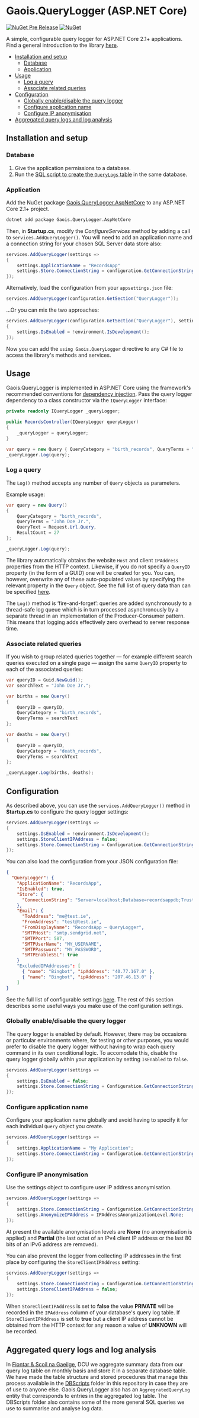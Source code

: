 # Gaois.QueryLogger (ASP.NET Core)

[![NuGet Pre Release](https://img.shields.io/nuget/vpre/Gaois.QueryLogger.AspNetCore.svg)](https://www.nuget.org/packages/Gaois.QueryLogger.AspNetCore/)
[![NuGet](https://img.shields.io/nuget/dt/Gaois.QueryLogger.AspNetCore.svg)](https://www.nuget.org/packages/Gaois.QueryLogger.AspNetCore/)

A simple, configurable query logger for ASP.NET Core 2.1+ applications. Find a general introduction to the library [here](https://github.com/gaois/Gaois.QueryLogger).

- [Installation and setup](#installation-and-setup)
  - [Database](#database)
  - [Application](#application)
- [Usage](#usage)
  - [Log a query](#log-a-query)
  - [Associate related queries](#associate-related-queries)
- [Configuration](#configuration)
  - [Globally enable/disable the query logger](#globally-enabledisable-the-query-logger)
  - [Configure application name](#configure-application-name)
  - [Configure IP anonymisation](#configure-ip-anonymisation)
- [Aggregated query logs and log analysis](#aggregated-query-logs-and-log-analysis)

## Installation and setup

### Database

1. Give the application permissions to a database.
2. Run the [SQL script to create the `QueryLogs` table](https://github.com/gaois/Gaois.QueryLogger/tree/master/DBScripts) in the same database.

### Application

Add the NuGet package [Gaois.QueryLogger.AspNetCore](https://www.nuget.org/packages/Gaois.QueryLogger.AspNetCore/) to any ASP.NET Core 2.1+ project.

```cmd
dotnet add package Gaois.QueryLogger.AspNetCore
```

Then, in **Startup.cs**, modify the *ConfigureServices* method by adding a call to `services.AddQueryLogger()`. You will need to add an application name and a connection string for your chosen SQL Server data store also:

```csharp
services.AddQueryLogger(settings =>
{
    settings.ApplicationName = "RecordsApp"
    settings.Store.ConnectionString = configuration.GetConnectionString("query_logger");
});
```
Alternatively, load the configuration from your `appsettings.json` file:

```csharp
services.AddQueryLogger(configuration.GetSection("QueryLogger"));
```

…Or you can mix the two approaches:

```csharp
services.AddQueryLogger(configuration.GetSection("QueryLogger"), settings =>
{
    settings.IsEnabled = !environment.IsDevelopment();
});
```

Now you can add the `using Gaois.QueryLogger` directive to any C# file to access the library's methods and services.

## Usage

Gaois.QueryLogger is implemented in ASP.NET Core using the framework's recommended conventions for [dependency injection](https://docs.microsoft.com/en-us/aspnet/core/fundamentals/dependency-injection). Pass the query logger dependency to a class constructor via the `IQueryLogger` interface:

```csharp
private readonly IQueryLogger _queryLogger;

public RecordsController(IQueryLogger queryLogger)
{
    _queryLogger = queryLogger;
}

var query = new Query { QueryCategory = "birth_records", QueryTerms = "test", QueryText = Request.Url.Query };
_queryLogger.Log(query);
```

### Log a query

The `Log()` method accepts any number of `Query` objects as parameters.

Example usage:

```csharp
var query = new Query()
{
    QueryCategory = "birth_records",
    QueryTerms = "John Doe Jr.",
    QueryText = Request.Url.Query,
    ResultCount = 27
};

_queryLogger.Log(query);
```

The library automatically obtains the website `Host` and client `IPAddress` properties from the HTTP context. Likewise, if you do not specify a `QueryID` property (in the form of a GUID) one will be created for you. You can, however, overwrite any of these auto-populated values by specifying the relevant property in the `Query` object. See the full list of query data than can be specified [here](https://github.com/gaois/Gaois.QueryLogger/blob/master/LOGDATA.md).

The `Log()` method is ‘fire-and-forget’: queries are added synchronously to a thread-safe log queue which is in turn processed asynchronously by a separate thread in an implementation of the Producer-Consumer pattern. This means that logging adds effectively zero overhead to server response time.

### Associate related queries

If you wish to group related queries together — for example different search queries executed on a single page — assign the same `QueryID` property to each of the associated queries:

```csharp
var queryID = Guid.NewGuid();
var searchText = "John Doe Jr.";

var births = new Query()
{
    QueryID = queryID,
    QueryCategory = "birth_records",
    QueryTerms = searchText
};

var deaths = new Query()
{
    QueryID = queryID,
    QueryCategory = "death_records",
    QueryTerms = searchText
};

_queryLogger.Log(births, deaths);
```

## Configuration

As described above, you can use the `services.AddQueryLogger()` method in **Startup.cs** to configure the query logger settings:

```csharp
services.AddQueryLogger(settings =>
{
    settings.IsEnabled = !environment.IsDevelopment();
    settings.StoreClientIPAddress = false;
    settings.Store.ConnectionString = Configuration.GetConnectionString("query_logger");
});
```

You can also load the configuration from your JSON configuration file:

```json
{
  "QueryLogger": {
    "ApplicationName": "RecordsApp",
    "IsEnabled": true,
    "Store": {
      "ConnectionString": "Server=localhost;Database=recordsappdb;Trusted_Connection=True;"
    },
    "Email": {
      "ToAddress": "me@test.ie",
      "FromAddress": "test@test.ie",
      "FromDisplayName": "RecordsApp — QueryLogger",
      "SMTPHost": "smtp.sendgrid.net",
      "SMTPPort": 587,
      "SMTPUserName": "MY_USERNAME",
      "SMTPPassword": "MY_PASSWORD",
      "SMTPEnableSSL": true
    }
    "ExcludedIPAddresses": [
      { "name": "Bingbot", "ipAddress": "40.77.167.0" },
      { "name": "Bingbot", "ipAddress": "207.46.13.0" }
    ]
}
```

See the full list of configurable settings [here](https://github.com/gaois/Gaois.QueryLogger/blob/master/CONFIGURATION.md). The rest of this section describes some useful ways you make use of the configuration settings.

### Globally enable/disable the query logger

The query logger is enabled by default. However, there may be occasions or particular environments where, for testing or other purposes, you would prefer to disable the query logger without having to wrap each query command in its own conditional logic. To accomodate this, disable the query logger globally within your application by setting `IsEnabled` to `false`.

```csharp
services.AddQueryLogger(settings =>
{
    settings.IsEnabled = false;
    settings.Store.ConnectionString = Configuration.GetConnectionString("query_logger");
});
```

### Configure application name

Configure your application name globally and avoid having to specify it for each individual `Query` object you create.

```csharp
services.AddQueryLogger(settings =>
{
    settings.ApplicationName = "My Application";
    settings.Store.ConnectionString = Configuration.GetConnectionString("query_logger");
});
```

### Configure IP anonymisation

Use the settings object to configure user IP address anonymisation.

```csharp
services.AddQueryLogger(settings =>
{
    settings.Store.ConnectionString = Configuration.GetConnectionString("query_logger");
    settings.AnonymizeIPAddress = IPAddressAnonymizationLevel.None;
});
```

At present the available anonymisation levels are **None** (no anonymisation is applied) and **Partial** (the last octet of an IPv4 client IP address or the last 80 bits of an IPv6 address are removed).

You can also prevent the logger from collecting IP addresses in the first place by configuring the `StoreClientIPAddress` setting:

```csharp
services.AddQueryLogger(settings =>
{
    settings.Store.ConnectionString = Configuration.GetConnectionString("query_logger");
    settings.StoreClientIPAddress = false;
});
```

When `StoreClientIPAddress` is set to **false** the value **PRIVATE** will be recorded in the `IPAddress` column of your database's query log table. If `StoreClientIPAddress` is set to **true** but a client IP address cannot be obtained from the HTTP context for any reason a value of **UNKNOWN** will be recorded.

## Aggregated query logs and log analysis

In [Fiontar & Scoil na Gaeilge](https://www.gaois.ie), DCU we aggregate summary data from our query log table on monthly basis and store it in a separate database table. We have made the table structure and stored procedures that manage this process available in the [DBScripts](https://github.com/gaois/Gaois.QueryLogger/tree/master/DBScripts) folder in this repository in case they are of use to anyone else. Gaois.QueryLogger also has an `AggregratedQueryLog` entity that corresponds to entries in the aggregated log table. The DBScripts folder also contains some of the more general SQL queries we use to summarise and analyse log data.
